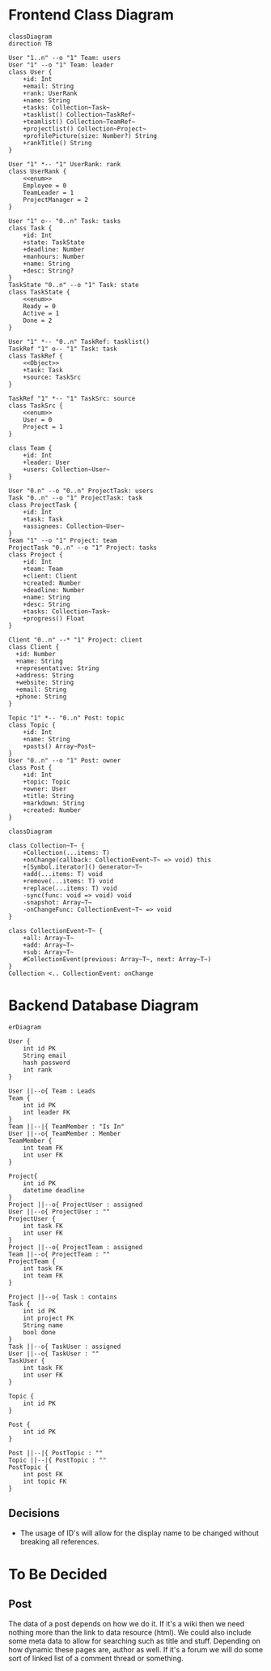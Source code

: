 # Frontend Class Diagram

```mermaid
classDiagram
direction TB

User "1..n" --o "1" Team: users
User "1" --o "1" Team: leader
class User {
	+id: Int
	+email: String
	+rank: UserRank
	+name: String
	+tasks: Collection~Task~
	+tasklist() Collection~TaskRef~
	+teamlist() Collection~TeamRef~
	+projectlist() Collection~Project~
	+profilePicture(size: Number?) String
	+rankTitle() String
}

User "1" *-- "1" UserRank: rank
class UserRank {
	<<enum>>
	Employee = 0
	TeamLeader = 1
	ProjectManager = 2
}

User "1" o-- "0..n" Task: tasks
class Task {
	+id: Int
	+state: TaskState
	+deadline: Number
	+manhours: Number
	+name: String
	+desc: String?
}
TaskState "0..n" --o "1" Task: state
class TaskState {
	<<enum>>
	Ready = 0
	Active = 1
	Done = 2
}

User "1" *-- "0..n" TaskRef: tasklist()
TaskRef "1" o-- "1" Task: task
class TaskRef {
	<<Object>>
	+task: Task
	+source: TaskSrc
}

TaskRef "1" *-- "1" TaskSrc: source
class TaskSrc {
	<<enum>>
	User = 0
	Project = 1
}

class Team {
	+id: Int
	+leader: User
	+users: Collection~User~
}

User "0.n" --o "0..n" ProjectTask: users
Task "0..n" --o "1" ProjectTask: task
class ProjectTask {
	+id: Int
	+task: Task
	+assignees: Collection~User~
}
Team "1" --o "1" Project: team
ProjectTask "0..n" --o "1" Project: tasks
class Project {
	+id: Int
	+team: Team
	+client: Client
	+created: Number
	+deadline: Number
	+name: String
	+desc: String
	+tasks: Collection~Task~
	+progress() Float
}

Client "0..n" --* "1" Project: client
class Client {
  +id: Number
  +name: String
  +representative: String
  +address: String
  +website: String
  +email: String
  +phone: String
}

Topic "1" *-- "0..n" Post: topic
class Topic {
	+id: Int
	+name: String
	+posts() Array~Post~
}
User "0..n" --o "1" Post: owner
class Post {
	+id: Int
	+topic: Topic
	+owner: User
	+title: String
	+markdown: String
	+created: Number
}

```

```mermaid
classDiagram

class Collection~T~ {
	+Collection(...items: T)
	+onChange(callback: CollectionEvent~T~ => void) this
	+[Symbol.iterator]() Generator~T~
	+add(...items: T) void
	+remove(...items: T) void
	+replace(...items: T) void
	-sync(func: void => void) void
	-snapshot: Array~T~
	-onChangeFunc: CollectionEvent~T~ => void
}

class CollectionEvent~T~ {
	+all: Array~T~
	+add: Array~T~
	+sub: Array~T~
	#CollectionEvent(previous: Array~T~, next: Array~T~)
}
Collection <.. CollectionEvent: onChange

```

# Backend Database Diagram
```mermaid
erDiagram

User {
	int id PK
	String email
	hash password
	int rank
}

User ||--o{ Team : Leads
Team {
	int id PK
	int leader FK
}
Team ||--|{ TeamMember : "Is In"
User ||--o{ TeamMember : Member
TeamMember {
	int team FK
	int user FK
}

Project{
	int id PK
	datetime deadline
}
Project ||--o{ ProjectUser : assigned
User ||--o{ ProjectUser : ""
ProjectUser {
	int task FK
	int user FK
}
Project ||--o{ ProjectTeam : assigned
Team ||--o{ ProjectTeam : ""
ProjectTeam {
	int task FK
	int team FK
}

Project ||--o{ Task : contains
Task {
	int id PK
	int project FK
	String name
	bool done
}
Task ||--o{ TaskUser : assigned
User ||--o{ TaskUser : ""
TaskUser {
	int task FK
	int user FK
}

Topic {
	int id PK
}

Post {
	int id PK
}

Post ||--|{ PostTopic : ""
Topic ||--|{ PostTopic : ""
PostTopic {
	int post FK
	int topic FK
}
```

## Decisions

- The usage of ID's will allow for the display name to be changed without breaking all references.

# To Be Decided
## Post

The data of a post depends on how we do it. If it's a wiki then we need nothing more than the link to data resource (html).
We could also include some meta data to allow for searching such as title and stuff. Depending on how dynamic these pages are, author as well. If it's a forum we will do some sort of linked list of a comment thread or something.
